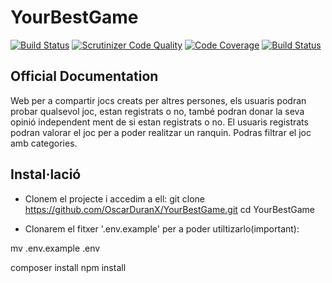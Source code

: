 # YourBestGame

[![Build Status](https://travis-ci.org/OscarDuranX/YourBestGame.svg?branch=master)](https://travis-ci.org/OscarDuranX/YourBestGame)
[![Scrutinizer Code Quality](https://scrutinizer-ci.com/g/OscarDuranX/YourBestGame/badges/quality-score.png?b=master)](https://scrutinizer-ci.com/g/OscarDuranX/YourBestGame/?branch=master)
[![Code Coverage](https://scrutinizer-ci.com/g/OscarDuranX/YourBestGame/badges/coverage.png?b=master)](https://scrutinizer-ci.com/g/OscarDuranX/YourBestGame/?branch=master)
[![Build Status](https://scrutinizer-ci.com/g/OscarDuranX/YourBestGame/badges/build.png?b=master)](https://scrutinizer-ci.com/g/OscarDuranX/YourBestGame/build-status/master)

## Official Documentation

Web per a compartir jocs creats per altres persones, els usuaris podran probar qualsevol joc, estan registrats o no, també podran donar la seva opinió independent ment de si estan registrats o no.
El usuaris registrats podran valorar el joc per a poder realitzar un ranquin.
Podras filtrar el joc amb categories.

## Instal·lació

- Clonem el projecte i accedim a ell:
git clone https://github.com/OscarDuranX/YourBestGame.git
cd YourBestGame

- Clonarem el fitxer '.env.example' per a poder utiltizarlo(important):

mv .env.example .env


composer install
npm install

